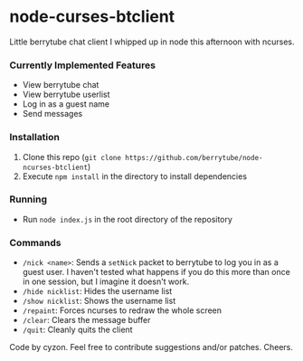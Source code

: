node-curses-btclient
====================

Little berrytube chat client I whipped up in node this afternoon with ncurses.

### Currently Implemented Features
- View berrytube chat
- View berrytube userlist
- Log in as a guest name
- Send messages

### Installation
1. Clone this repo (`git clone https://github.com/berrytube/node-ncurses-btclient`)
2. Execute `npm install` in the directory to install dependencies

### Running
- Run `node index.js` in the root directory of the repository

### Commands
- `/nick <name>`: Sends a `setNick` packet to berrytube to log you in as a guest user.  I haven't tested what happens if you do this more than once in one session, but I imagine it doesn't work.
- `/hide nicklist`: Hides the username list
- `/show nicklist`: Shows the username list
- `/repaint`: Forces ncurses to redraw the whole screen
- `/clear`: Clears the message buffer
- `/quit`: Cleanly quits the client


Code by cyzon.  Feel free to contribute suggestions and/or patches.  Cheers.
